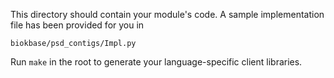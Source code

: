 This directory should contain your module's code.
A sample implementation file has been provided for you in

```biokbase/psd_contigs/Impl.py```

Run `make` in the root to generate your language-specific client libraries.
